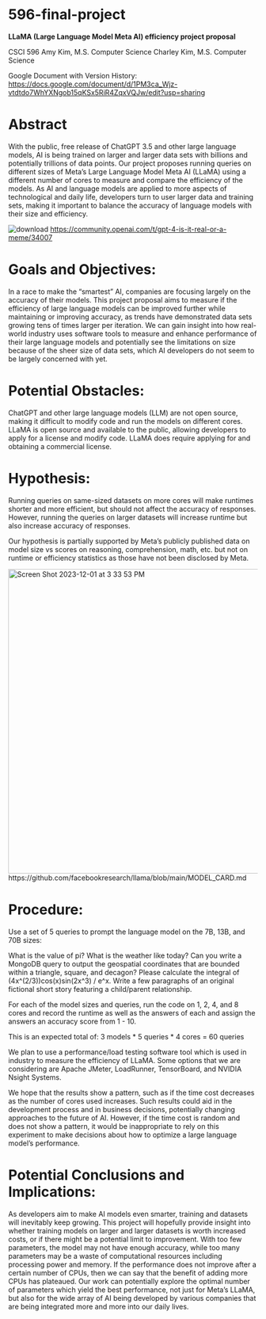 # 596-final-project
**LLaMA (Large Language Model Meta AI) efficiency project proposal**


CSCI 596
Amy Kim, M.S. Computer Science
Charley Kim, M.S. Computer Science

Google Document with Version History: https://docs.google.com/document/d/1PM3ca_Wjz-vtdtdo7WhYXNgob15qKSx5RiR4ZqxVQJw/edit?usp=sharing

# Abstract
With the public, free release of ChatGPT 3.5 and other large language models, AI is being trained on larger and larger data sets with billions and potentially trillions of data points. Our project proposes running queries on different sizes of Meta’s Large Language Model Meta AI (LLaMA) using a different number of cores to measure and compare the efficiency of the models. As AI and language models are applied to more aspects of technological and daily life, developers turn to user larger data and training sets, making it important to balance the accuracy of language models with their size and efficiency. 


![download](https://github.com/amykim21/596-final-project/assets/69876199/06f7d8fb-a11a-4d34-82cd-9f6dcc52d0c3)
https://community.openai.com/t/gpt-4-is-it-real-or-a-meme/34007 


# Goals and Objectives:
In a race to make the “smartest” AI, companies are focusing largely on the accuracy of their models. This project proposal aims to measure if the efficiency of large language models can be improved further while maintaining or improving accuracy, as trends have demonstrated data sets growing tens of times larger per iteration. We can gain insight into how real-world industry uses software tools to measure and enhance performance of their large language models and potentially see the limitations on size because of the sheer size of data sets, which AI developers do not seem to be largely concerned with yet. 


# Potential Obstacles:
ChatGPT and other large language models (LLM) are not open source, making it difficult to modify code and run the models on different cores. LLaMA is open source and available to the public, allowing developers to apply for a license and modify code. LLaMA does require applying for and obtaining a commercial license.


# Hypothesis:
Running queries on same-sized datasets on more cores will make runtimes shorter and more efficient, but should not affect the accuracy of responses. However, running the queries on larger datasets will increase runtime but also increase accuracy of responses. 

Our hypothesis is partially supported by Meta’s publicly published data on model size vs scores on reasoning, comprehension, math, etc. but not on runtime or efficiency statistics as those have not been disclosed by Meta.


<img width="615" alt="Screen Shot 2023-12-01 at 3 33 53 PM" src="https://github.com/amykim21/596-final-project/assets/46797363/e13bd014-a81c-4a47-9fff-525d8928c06c">
https://github.com/facebookresearch/llama/blob/main/MODEL_CARD.md 



# Procedure:
Use a set of 5 queries to prompt the language model on the 7B, 13B, and 70B sizes:

What is the value of pi?
What is the weather like today?
Can you write a MongoDB query to output the geospatial coordinates that are bounded within a triangle, square, and decagon?
Please calculate the integral of (4x^(2/3))cos(x)sin(2x^3) / e^x.
Write a few paragraphs of an original fictional short story featuring a child/parent relationship. 

For each of the model sizes and queries, run the code on 1, 2, 4, and 8 cores and record the runtime as well as the answers of each and assign the answers an accuracy score from 1 - 10. 

This is an expected total of:
3 models * 5 queries * 4 cores = 60 queries

We plan to use a performance/load testing software tool which is used in industry to measure the efficiency of LLaMA. Some options that we are considering are Apache JMeter, LoadRunner, TensorBoard, and NVIDIA Nsight Systems.

We hope that the results show a pattern, such as if the time cost decreases as the number of cores used increases. Such results could aid in the development process and in business decisions, potentially changing approaches to the future of AI. However, if the time cost is random and does not show a pattern, it would be inappropriate to rely on this experiment to make decisions about how to optimize a large language model’s performance.


# Potential Conclusions and Implications:
As developers aim to make AI models even smarter, training and datasets will inevitably keep growing. This project will hopefully provide insight into whether training models on larger and larger datasets is worth increased costs, or if there might be a potential limit to improvement. With too few parameters, the model may not have enough accuracy, while too many parameters may be a waste of computational resources including processing power and memory. If the performance does not improve after a certain number of CPUs, then we can say that the benefit of adding more CPUs has plateaued. Our work can potentially explore the optimal number of parameters which yield the best performance, not just for Meta’s LLaMA, but also for the wide array of AI being developed by various companies that are being integrated more and more into our daily lives. 
